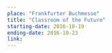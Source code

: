 ```yaml
---
place: "Frankfurter Buchmesse"
title: "Classroom of the Future"
starting-date: 2016-10-19
ending-date: 2016-10-23
link:
---
```

